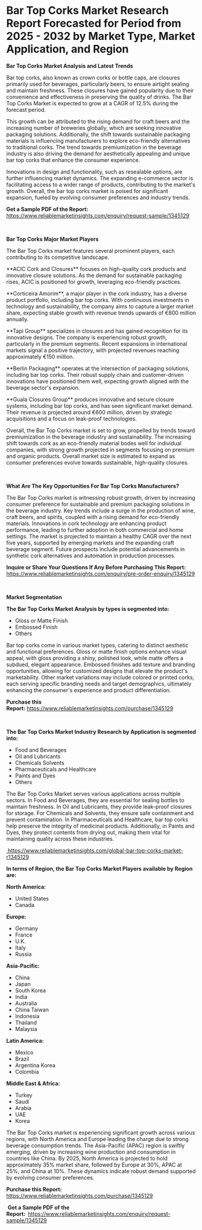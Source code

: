 <p><h1>Bar Top Corks Market Research Report Forecasted for Period from 2025 -  2032 by Market Type, Market Application, and Region</h1></p><p><strong>Bar Top Corks Market Analysis and Latest Trends</strong></p>
<p><p>Bar top corks, also known as crown corks or bottle caps, are closures primarily used for beverages, particularly beers, to ensure airtight sealing and maintain freshness. These closures have gained popularity due to their convenience and effectiveness in preserving the quality of drinks. The Bar Top Corks Market is expected to grow at a CAGR of 12.5% during the forecast period. </p><p>This growth can be attributed to the rising demand for craft beers and the increasing number of breweries globally, which are seeking innovative packaging solutions. Additionally, the shift towards sustainable packaging materials is influencing manufacturers to explore eco-friendly alternatives to traditional corks. The trend towards premiumization in the beverage industry is also driving the demand for aesthetically appealing and unique bar top corks that enhance the consumer experience.</p><p>Innovations in design and functionality, such as resealable options, are further influencing market dynamics. The expanding e-commerce sector is facilitating access to a wider range of products, contributing to the market's growth. Overall, the bar top corks market is poised for significant expansion, fueled by evolving consumer preferences and industry trends.</p></p>
<p><strong>Get a Sample PDF of the Report:&nbsp;</strong> <a href="https://www.reliablemarketinsights.com/enquiry/request-sample/1345129?utm_campaign=3084&utm_medium=2&utm_source=Github&utm_content=ia&utm_term=19042025&utm_id=bar-top-corks">https://www.reliablemarketinsights.com/enquiry/request-sample/1345129</a></p>
<p>&nbsp;</p>
<p><strong>Bar Top Corks Major Market Players</strong></p>
<p><p>The Bar Top Corks market features several prominent players, each contributing to its competitive landscape. </p><p>**ACIC Cork and Closures** focuses on high-quality cork products and innovative closure solutions. As the demand for sustainable packaging rises, ACIC is positioned for growth, leveraging eco-friendly practices. </p><p>**Corticeira Amorim**, a major player in the cork industry, has a diverse product portfolio, including bar top corks. With continuous investments in technology and sustainability, the company aims to capture a larger market share, expecting stable growth with revenue trends upwards of €800 million annually.</p><p>**Tapì Group** specializes in closures and has gained recognition for its innovative designs. The company is experiencing robust growth, particularly in the premium segments. Recent expansions in international markets signal a positive trajectory, with projected revenues reaching approximately €150 million.</p><p>**Berlin Packaging** operates at the intersection of packaging solutions, including bar top corks. Their robust supply chain and customer-driven innovations have positioned them well, expecting growth aligned with the beverage sector's expansion.</p><p>**Guala Closures Group** produces innovative and secure closure systems, including bar top corks, and has seen significant market demand. Their revenue is projected around €600 million, driven by strategic acquisitions and a focus on leak-proof technologies.</p><p>Overall, the Bar Top Corks market is set to grow, propelled by trends toward premiumization in the beverage industry and sustainability. The increasing shift towards cork as an eco-friendly material bodes well for individual companies, with strong growth projected in segments focusing on premium and organic products. Overall market size is estimated to expand as consumer preferences evolve towards sustainable, high-quality closures.</p></p>
<p>&nbsp;</p>
<p><strong>What Are The Key Opportunities For Bar Top Corks Manufacturers?</strong></p>
<p><p>The Bar Top Corks market is witnessing robust growth, driven by increasing consumer preference for sustainable and premium packaging solutions in the beverage industry. Key trends include a surge in the production of wine, craft beers, and spirits, coupled with a rising demand for eco-friendly materials. Innovations in cork technology are enhancing product performance, leading to further adoption in both commercial and home settings. The market is projected to maintain a healthy CAGR over the next five years, supported by emerging markets and the expanding craft beverage segment. Future prospects include potential advancements in synthetic cork alternatives and automation in production processes.</p></p>
<p><strong>Inquire or Share Your Questions If Any Before Purchasing This Report:</strong> <a href="https://www.reliablemarketinsights.com/enquiry/pre-order-enquiry/1345129?utm_campaign=3084&utm_medium=2&utm_source=Github&utm_content=ia&utm_term=19042025&utm_id=bar-top-corks">https://www.reliablemarketinsights.com/enquiry/pre-order-enquiry/1345129</a></p>
<p>&nbsp;</p>
<p><strong>Market Segmentation</strong></p>
<p><strong>The Bar Top Corks Market Analysis by types is segmented into:</strong></p>
<p><ul><li>Gloss or Matte Finish</li><li>Embossed Finish</li><li>Others</li></ul></p>
<p><p>Bar top corks come in various market types, catering to distinct aesthetic and functional preferences. Gloss or matte finish options enhance visual appeal, with gloss providing a shiny, polished look, while matte offers a subdued, elegant appearance. Embossed finishes add texture and branding opportunities, allowing for customized designs that elevate the product's marketability. Other market variations may include colored or printed corks, each serving specific branding needs and target demographics, ultimately enhancing the consumer's experience and product differentiation.</p></p>
<p><strong>Purchase this Report:&nbsp;</strong><a href="https://www.reliablemarketinsights.com/purchase/1345129?utm_campaign=3084&utm_medium=2&utm_source=Github&utm_content=ia&utm_term=19042025&utm_id=bar-top-corks">https://www.reliablemarketinsights.com/purchase/1345129</a></p>
<p>&nbsp;</p>
<p><strong>The Bar Top Corks Market Industry Research by Application is segmented into:</strong></p>
<p><ul><li>Food and Beverages</li><li>Oil and Lubricants</li><li>Chemicals Solvents</li><li>Pharmaceuticals and Healthcare</li><li>Paints and Dyes</li><li>Others</li></ul></p>
<p><p>The Bar Top Corks Market serves various applications across multiple sectors. In Food and Beverages, they are essential for sealing bottles to maintain freshness. In Oil and Lubricants, they provide leak-proof closures for storage. For Chemicals and Solvents, they ensure safe containment and prevent contamination. In Pharmaceuticals and Healthcare, bar top corks help preserve the integrity of medicinal products. Additionally, in Paints and Dyes, they protect contents from drying out, making them vital for maintaining quality across these industries.</p></p>
<p><a href="https://www.reliablemarketinsights.com/global-bar-top-corks-market-r1345129?utm_campaign=3084&utm_medium=2&utm_source=Github&utm_content=ia&utm_term=19042025&utm_id=bar-top-corks">&nbsp;https://www.reliablemarketinsights.com/global-bar-top-corks-market-r1345129</a></p>
<p><strong>In terms of Region, the Bar Top Corks Market Players available by Region are:</strong></p>
<p>
    <p> <strong> North America: </strong>
        <ul>
            <li>United States</li>
            <li>Canada</li>
        </ul>
        </p> 
    <p> <strong> Europe: </strong>
        <ul>
            <li>Germany</li>
            <li>France</li>
            <li>U.K.</li>
            <li>Italy</li>
            <li>Russia</li>
        </ul>
        </p> 
    <p> <strong> Asia-Pacific: </strong>
        <ul>
            <li>China</li>
            <li>Japan</li>
            <li>South Korea</li>
            <li>India</li>
            <li>Australia</li>
            <li>China Taiwan</li>
            <li>Indonesia</li>
            <li>Thailand</li>
            <li>Malaysia</li>
        </ul>
        </p> 
    <p> <strong> Latin America: </strong>
        <ul>
            <li>Mexico</li>
            <li>Brazil</li>
            <li>Argentina Korea</li>
            <li>Colombia</li>
        </ul>
        </p> 
    <p> <strong> Middle East & Africa: </strong>
        <ul>
            <li>Turkey</li>
            <li>Saudi</li>
            <li>Arabia</li>
            <li>UAE</li>
            <li>Korea</li>
        </ul>
    </p>
    </p>
<p><p>The Bar Top Corks market is experiencing significant growth across various regions, with North America and Europe leading the charge due to strong beverage consumption trends. The Asia-Pacific (APAC) region is swiftly emerging, driven by increasing wine production and consumption in countries like China. By 2025, North America is projected to hold approximately 35% market share, followed by Europe at 30%, APAC at 25%, and China at 10%. These dynamics indicate robust demand supported by evolving consumer preferences.</p></p>
<p><strong>Purchase this Report: </strong><a href="https://www.reliablemarketinsights.com/purchase/1345129?utm_campaign=3084&utm_medium=2&utm_source=Github&utm_content=ia&utm_term=19042025&utm_id=bar-top-corks">https://www.reliablemarketinsights.com/purchase/1345129</a></p>
<p>&nbsp;<strong>Get a Sample PDF of the Report:&nbsp;&nbsp;</strong><a href="https://www.reliablemarketinsights.com/enquiry/request-sample/1345129?utm_campaign=3084&utm_medium=2&utm_source=Github&utm_content=ia&utm_term=19042025&utm_id=bar-top-corks">https://www.reliablemarketinsights.com/enquiry/request-sample/1345129</a></p>
<p><strong></strong></p>
<p><p></p><p></p><p></p></p>